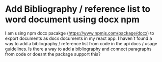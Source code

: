 
# Add Bibliography / reference list to word document using docx npm

I am using npm docx pacakge (https://www.npmjs.com/package/docx) to export documents as docx documents in my react app. I haven´t found a way to add a bibliography / reference list from code in the api docs / usage guidelines. Is there a way to add a bibliography and connect paragraphs from code or doesnt the package support this?

        